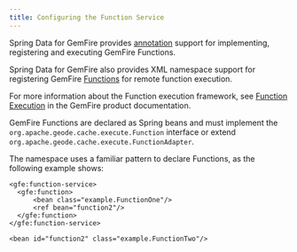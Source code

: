 ```yaml
---
title: Configuring the Function Service
---
```


<!-- 
 Copyright (c) VMware, Inc. 2022. All rights reserved.
 Licensed to the Apache Software Foundation (ASF) under one or more contributor license
 agreements. See the NOTICE file distributed with this work for additional information regarding
 copyright ownership. The ASF licenses this file to You under the Apache License, Version 2.0 (the
 "License"); you may not use this file except in compliance with the License. You may obtain a
 copy of the License at
 
 http://www.apache.org/licenses/LICENSE-2.0
 
 Unless required by applicable law or agreed to in writing, software distributed under the License
 is distributed on an "AS IS" BASIS, WITHOUT WARRANTIES OR CONDITIONS OF ANY KIND, either express
 or implied. See the License for the specific language governing permissions and limitations under
 the License.
-->

<!--
Licensed to the Apache Software Foundation (ASF) under one or more
contributor license agreements.  See the NOTICE file distributed with
this work for additional information regarding copyright ownership.
The ASF licenses this file to You under the Apache License, Version 2.0
(the "License"); you may not use this file except in compliance with
the License.  You may obtain a copy of the License at

     http://www.apache.org/licenses/LICENSE-2.0

Unless required by applicable law or agreed to in writing, software
distributed under the License is distributed on an "AS IS" BASIS,
WITHOUT WARRANTIES OR CONDITIONS OF ANY KIND, either express or implied.
See the License for the specific language governing permissions and
limitations under the License.
-->

Spring Data for GemFire provides [annotation](function-annotations.html) support for
implementing, registering and executing GemFire Functions.

Spring Data for GemFire also provides XML namespace support for registering
GemFire [Functions](https://geode.apache.org/releases/latest/javadoc/org/apache/geode/cache/execute/Function.html) for remote function execution.

For more information about the Function execution framework, see [Function Execution](https://docs.vmware.com/en/VMware-Tanzu-GemFire/9.15/tgf/GUID-developing-function_exec-chapter_overview.html) in the GemFire product documentation.

GemFire Functions are declared as Spring beans and must
implement the `org.apache.geode.cache.execute.Function` interface or
extend `org.apache.geode.cache.execute.FunctionAdapter`.

The namespace uses a familiar pattern to declare Functions, as the
following example shows:

```highlight
<gfe:function-service>
  <gfe:function>
      <bean class="example.FunctionOne"/>
      <ref bean="function2"/>
  </gfe:function>
</gfe:function-service>

<bean id="function2" class="example.FunctionTwo"/>
```
